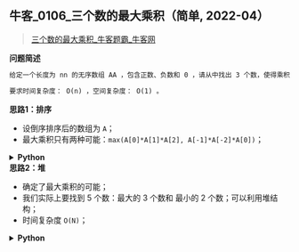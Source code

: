 ## 牛客_0106_三个数的最大乘积（简单, 2022-04）
<!--{
    "tags": ["数学", "排序", "堆"],
    "来源": "牛客",
    "难度": "简单",
    "编号": "0106",
    "标题": "三个数的最大乘积",
    "公司": []
}-->

> [三个数的最大乘积_牛客题霸_牛客网](https://www.nowcoder.com/practice/8ae05c2913fe438b8b14f3968f64fc0b)

<summary><b>问题简述</b></summary>

```txt
给定一个长度为 nn 的无序数组 AA ，包含正数、负数和 0 ，请从中找出 3 个数，使得乘积最大，返回这个乘积。

要求时间复杂度： O(n) ，空间复杂度： O(1) 。
```

<!-- 
<details><summary><b>详细描述</b></summary>

```txt
```

</details>
-->

<!-- <div align="center"><img src="../../../_assets/xxx.png" height="300" /></div> -->

<summary><b>思路1：排序</b></summary>

- 设倒序排序后的数组为 `A`；
- 最大乘积只有两种可能：`max(A[0]*A[1]*A[2], A[-1]*A[-2]*A[0])`；

<details><summary><b>Python</b></summary>

```python
class Solution:
    def solve(self , A: List[int]) -> int:
        A.sort(reverse=True)
        r1 = A[0] * A[1] * A[2]
        r2 = A[-1] * A[-2] * A[0]
        return max(r1, r2)
```

</details>


<summary><b>思路2：堆</b></summary>

- 确定了最大乘积的可能；
- 我们实际上要找到 5 个数：最大的 3 个数和 最小的 2 个数；可以利用堆结构；
- 时间复杂度 `O(N)`；

<details><summary><b>Python</b></summary>

```python
class Solution:
    def solve(self , A: List[int]) -> int:
        
        import heapq
        
        mx = []  # 小顶堆，保存最大的 3 个数
        for i in range(len(A)):
            if i >= 3:
                heapq.heappushpop(mx, A[i])  # pushpop 操作不会改变堆中元素的数量
            else:
                heapq.heappush(mx, A[i])

        mi = []  # 大顶堆，保存最小的 2 个数
        for i in range(len(A)):
            if i >= 2:
                heapq.heappushpop(mi, -A[i])
            else:
                heapq.heappush(mi, -A[i])
        
        r1 = mx[0] * mx[1] * mx[2]
        r2 = mi[0] * mi[1] * max(mx)  # 因为堆不保证整体有序，所以不确定最大的数在 mx 中哪个位置
        return max(r1, r2)
```

</details>